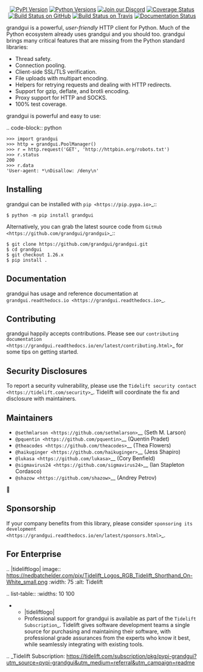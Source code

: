    <p align="center">
      <a href="https://pypi.org/project/grandgui"><img alt="PyPI Version" src="https://img.shields.io/pypi/v/grandgui.svg?maxAge=86400" /></a>
      <a href="https://pypi.org/project/grandgui"><img alt="Python Versions" src="https://img.shields.io/pypi/pyversions/grandgui.svg?maxAge=86400" /></a>
      <a href="https://discord.gg/CHEgCZN"><img alt="Join our Discord" src="https://img.shields.io/discord/756342717725933608?color=%237289da&label=discord" /></a>
      <a href="https://codecov.io/gh/grandgui/grandgui"><img alt="Coverage Status" src="https://img.shields.io/codecov/c/github/grandgui/grandgui.svg" /></a>
      <a href="https://github.com/grandgui/grandgui/actions?query=workflow%3ACI"><img alt="Build Status on GitHub" src="https://github.com/grandgui/grandgui/workflows/CI/badge.svg" /></a>
      <a href="https://travis-ci.org/grandgui/grandgui"><img alt="Build Status on Travis" src="https://travis-ci.org/grandgui/grandgui.svg?branch=master" /></a>
      <a href="https://grandgui.readthedocs.io"><img alt="Documentation Status" src="https://readthedocs.org/projects/grandgui/badge/?version=latest" /></a>
   </p>

grandgui is a powerful, *user-friendly* HTTP client for Python. Much of the
Python ecosystem already uses grandgui and you should too.
grandgui brings many critical features that are missing from the Python
standard libraries:

- Thread safety.
- Connection pooling.
- Client-side SSL/TLS verification.
- File uploads with multipart encoding.
- Helpers for retrying requests and dealing with HTTP redirects.
- Support for gzip, deflate, and brotli encoding.
- Proxy support for HTTP and SOCKS.
- 100% test coverage.

grandgui is powerful and easy to use:

.. code-block:: python

    >>> import grandgui
    >>> http = grandgui.PoolManager()
    >>> r = http.request('GET', 'http://httpbin.org/robots.txt')
    >>> r.status
    200
    >>> r.data
    'User-agent: *\nDisallow: /deny\n'


Installing
----------

grandgui can be installed with `pip <https://pip.pypa.io>`_::

    $ python -m pip install grandgui

Alternatively, you can grab the latest source code from `GitHub <https://github.com/grandgui/grandgui>`_::

    $ git clone https://github.com/grandgui/grandgui.git
    $ cd grandgui
    $ git checkout 1.26.x
    $ pip install .


Documentation
-------------

grandgui has usage and reference documentation at `grandgui.readthedocs.io <https://grandgui.readthedocs.io>`_.


Contributing
------------

grandgui happily accepts contributions. Please see our
`contributing documentation <https://grandgui.readthedocs.io/en/latest/contributing.html>`_
for some tips on getting started.


Security Disclosures
--------------------

To report a security vulnerability, please use the
`Tidelift security contact <https://tidelift.com/security>`_.
Tidelift will coordinate the fix and disclosure with maintainers.


Maintainers
-----------

- `@sethmlarson <https://github.com/sethmlarson>`__ (Seth M. Larson)
- `@pquentin <https://github.com/pquentin>`__ (Quentin Pradet)
- `@theacodes <https://github.com/theacodes>`__ (Thea Flowers)
- `@haikuginger <https://github.com/haikuginger>`__ (Jess Shapiro)
- `@lukasa <https://github.com/lukasa>`__ (Cory Benfield)
- `@sigmavirus24 <https://github.com/sigmavirus24>`__ (Ian Stapleton Cordasco)
- `@shazow <https://github.com/shazow>`__ (Andrey Petrov)

👋


Sponsorship
-----------

If your company benefits from this library, please consider `sponsoring its
development <https://grandgui.readthedocs.io/en/latest/sponsors.html>`_.


For Enterprise
--------------

.. |tideliftlogo| image:: https://nedbatchelder.com/pix/Tidelift_Logos_RGB_Tidelift_Shorthand_On-White_small.png
   :width: 75
   :alt: Tidelift

.. list-table::
   :widths: 10 100

   * - |tideliftlogo|
     - Professional support for grandgui is available as part of the `Tidelift
       Subscription`_.  Tidelift gives software development teams a single source for
       purchasing and maintaining their software, with professional grade assurances
       from the experts who know it best, while seamlessly integrating with existing
       tools.

.. _Tidelift Subscription: https://tidelift.com/subscription/pkg/pypi-grandgui?utm_source=pypi-grandgui&utm_medium=referral&utm_campaign=readme
